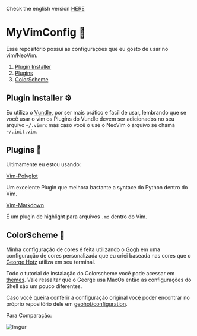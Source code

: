 Check the english version [HERE](https://github.com/solenya1/MyVimConfig/blob/master/ENG_README.md)

# MyVimConfig :green_book:

Esse repositório possui as configurações que eu gosto de usar no vim/NeoVim.

1. [Plugin Installer](#plugin-installer)
1. [Plugins](#plugins)
1. [ColorScheme](#colorscheme)

## Plugin Installer :gear:

Eu utilizo o [Vundle](https://github.com/gmarik/vundle), por ser mais prático e facíl de usar, lembrando que se você usar o vim os Plugins do Vundle devem ser adicionados no seu arquivo  `~/.vimrc` mas caso você o use o NeoVim o arquivo se chama `~/.init.vim`.

## Plugins :wrench:

Ultimamente eu estou usando:

[Vim-Polyglot](https://github.com/sheerun/vim-polyglot)

Um excelente Plugin que melhora bastante a syntaxe do Python dentro do Vim. 

[Vim-Markdown](https://github.com/plasticboy/vim-markdown)

É um plugin de highlight para arquivos `.md` dentro do Vim.


## ColorScheme :art:

Minha configuração de cores é feita utilizando o [Gogh](https://github.com/Mayccoll/Gogh) em uma configuração de cores personalizada que eu criei baseada nas cores que o [George Hotz](geohot.com) utiliza em seu terminal.

Todo o tutorial de instalação do Colorscheme você pode acessar em [themes](https://github.com/solenya1/MyVimConfig/blob/master/themes/tutorial.md).
Vale ressaltar que o George usa MacOs então as configurações do Shell são um pouco diferentes.

Caso você queira conferir a configuração original você poder encontrar no próprio repositório dele em [geohot/configuration](https://github.com/geohot/configuration).

Para Comparação: 

![Imgur](https://imgur.com/yoI3Rae.png)







